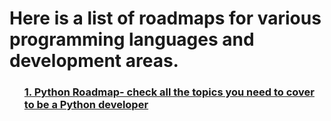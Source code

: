 <h1> Here is a list of roadmaps for various programming languages and development areas.</h1>

<ol>
<h3> <a href="https://techgeekbuzz.com/roadmap/python/">1. Python Roadmap- check all the topics you need to cover to be a Python developer </a> </h3>
</ol>

